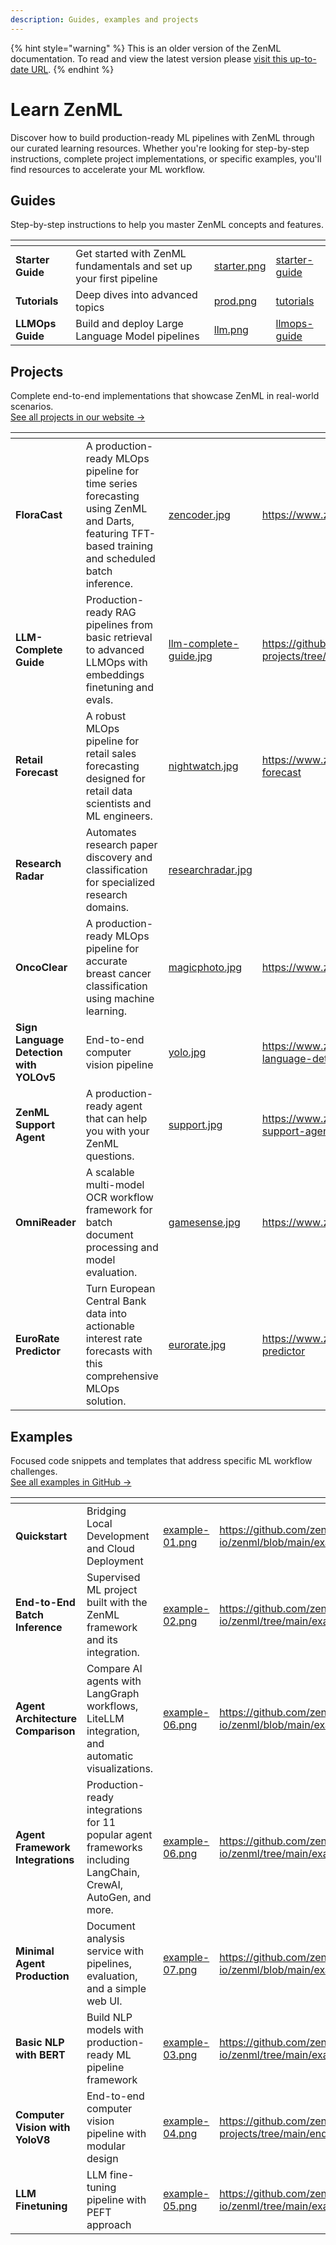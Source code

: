 ```yaml
---
description: Guides, examples and projects
---
```


{% hint style="warning" %}
This is an older version of the ZenML documentation. To read and view the latest version please [visit this up-to-date URL](https://docs.zenml.io).
{% endhint %}


# Learn ZenML

Discover how to build production-ready ML pipelines with ZenML through our curated learning resources. Whether you're looking for step-by-step instructions, complete project implementations, or specific examples, you'll find resources to accelerate your ML workflow.

## Guides

Step-by-step instructions to help you master ZenML concepts and features.

<table data-view="cards"><thead><tr><th></th><th></th><th data-hidden data-card-cover data-type="files"></th><th data-hidden data-card-target data-type="content-ref"></th></tr></thead><tbody><tr><td><strong>Starter Guide</strong></td><td>Get started with ZenML fundamentals and set up your first pipeline</td><td><a href=".gitbook/assets/starter.png">starter.png</a></td><td><a href="starter-guide/">starter-guide</a></td></tr><tr><td><strong>Tutorials</strong></td><td>Deep dives into advanced topics</td><td><a href=".gitbook/assets/prod.png">prod.png</a></td><td><a href="tutorial/organizing-pipelines-and-models.md">tutorials</a></td></tr><tr><td><strong>LLMOps Guide</strong></td><td>Build and deploy Large Language Model pipelines</td><td><a href=".gitbook/assets/llm.png">llm.png</a></td><td><a href="llmops-guide/">llmops-guide</a></td></tr></tbody></table>

## Projects

Complete end-to-end implementations that showcase ZenML in real-world scenarios.\
[See all projects in our website →](https://www.zenml.io/projects)

<table data-view="cards"><thead><tr><th></th><th></th><th data-hidden data-card-cover data-type="files"></th><th data-hidden data-card-target data-type="content-ref"></th></tr></thead><tbody><tr><td><strong>FloraCast</strong></td><td>A production-ready MLOps pipeline for time series forecasting using ZenML and Darts, featuring TFT-based training and scheduled batch inference.</td><td><a href=".gitbook/assets/zencoder.jpg">zencoder.jpg</a></td><td><a href="https://www.zenml.io/projects/floracast">https://www.zenml.io/projects/floracast</a></td></tr><tr><td><strong>LLM-Complete Guide</strong></td><td>Production-ready RAG pipelines from basic retrieval to advanced LLMOps with embeddings finetuning and evals.</td><td><a href=".gitbook/assets/llm-complete-guide.jpg">llm-complete-guide.jpg</a></td><td><a href="https://github.com/zenml-io/zenml-projects/tree/main/llm-complete-guide">https://github.com/zenml-io/zenml-projects/tree/main/llm-complete-guide</a></td></tr><tr><td><strong>Retail Forecast</strong></td><td>A robust MLOps pipeline for retail sales forecasting designed for retail data scientists and ML engineers.</td><td><a href=".gitbook/assets/nightwatch.jpg">nightwatch.jpg</a></td><td><a href="https://www.zenml.io/projects/retail-forecast">https://www.zenml.io/projects/retail-forecast</a></td></tr><tr><td><strong>Research Radar</strong></td><td>Automates research paper discovery and classification for specialized research domains.</td><td><a href=".gitbook/assets/researchradar.jpg">researchradar.jpg</a></td><td></td></tr><tr><td><strong>OncoClear</strong></td><td>A production-ready MLOps pipeline for accurate breast cancer classification using machine learning.</td><td><a href=".gitbook/assets/magicphoto.jpg">magicphoto.jpg</a></td><td><a href="https://www.zenml.io/projects/oncoclear">https://www.zenml.io/projects/oncoclear</a></td></tr><tr><td><strong>Sign Language Detection with YOLOv5</strong></td><td>End-to-end computer vision pipeline</td><td><a href=".gitbook/assets/yolo.jpg">yolo.jpg</a></td><td><a href="https://www.zenml.io/projects/sign-language-detection-with-yolov5">https://www.zenml.io/projects/sign-language-detection-with-yolov5</a></td></tr><tr><td><strong>ZenML Support Agent</strong></td><td>A production-ready agent that can help you with your ZenML questions.</td><td><a href=".gitbook/assets/support.jpg">support.jpg</a></td><td><a href="https://www.zenml.io/projects/zenml-support-agent">https://www.zenml.io/projects/zenml-support-agent</a></td></tr><tr><td><strong>OmniReader</strong></td><td>A scalable multi-model OCR workflow framework for batch document processing and model evaluation.</td><td><a href=".gitbook/assets/gamesense.jpg">gamesense.jpg</a></td><td><a href="https://www.zenml.io/projects/omnireader">https://www.zenml.io/projects/omnireader</a></td></tr><tr><td><strong>EuroRate Predictor</strong></td><td>Turn European Central Bank data into actionable interest rate forecasts with this comprehensive MLOps solution.</td><td><a href=".gitbook/assets/eurorate.jpg">eurorate.jpg</a></td><td><a href="https://www.zenml.io/projects/eurorate-predictor">https://www.zenml.io/projects/eurorate-predictor</a></td></tr></tbody></table>

## Examples

Focused code snippets and templates that address specific ML workflow challenges.\
[See all examples in GitHub →](https://github.com/zenml-io/zenml-projects)

<table data-view="cards"><thead><tr><th></th><th></th><th data-hidden data-card-cover data-type="files"></th><th data-hidden data-card-target data-type="content-ref"></th></tr></thead><tbody><tr><td><strong>Quickstart</strong></td><td>Bridging Local Development and Cloud Deployment</td><td><a href=".gitbook/assets/example-01.png">example-01.png</a></td><td><a href="https://github.com/zenml-io/zenml/blob/main/examples/quickstart">https://github.com/zenml-io/zenml/blob/main/examples/quickstart</a></td></tr><tr><td><strong>End-to-End Batch Inference</strong></td><td>Supervised ML project built with the ZenML framework and its integration.</td><td><a href=".gitbook/assets/example-02.png">example-02.png</a></td><td><a href="https://github.com/zenml-io/zenml/tree/main/examples/e2e">https://github.com/zenml-io/zenml/tree/main/examples/e2e</a></td></tr><tr><td><strong>Agent Architecture Comparison</strong></td><td>Compare AI agents with LangGraph workflows, LiteLLM integration, and automatic visualizations.</td><td><a href=".gitbook/assets/example-06.png">example-06.png</a></td><td><a href="https://github.com/zenml-io/zenml/blob/main/examples/agent_comparison">https://github.com/zenml-io/zenml/blob/main/examples/agent_comparison</a></td></tr><tr><td><strong>Agent Framework Integrations</strong></td><td>Production-ready integrations for 11 popular agent frameworks including LangChain, CrewAI, AutoGen, and more.</td><td><a href=".gitbook/assets/example-06.png">example-06.png</a></td><td><a href="https://github.com/zenml-io/zenml/tree/main/examples/agent_framework_integrations">https://github.com/zenml-io/zenml/tree/main/examples/agent_framework_integrations</a></td></tr><tr><td><strong>Minimal Agent Production</strong></td><td>Document analysis service with pipelines, evaluation, and a simple web UI.</td><td><a href=".gitbook/assets/example-07.png">example-07.png</a></td><td><a href="https://github.com/zenml-io/zenml/blob/main/examples/minimal_agent_production">https://github.com/zenml-io/zenml/blob/main/examples/minimal_agent_production</a></td></tr><tr><td><strong>Basic NLP with BERT</strong></td><td>Build NLP models with production-ready ML pipeline framework</td><td><a href=".gitbook/assets/example-03.png">example-03.png</a></td><td><a href="https://github.com/zenml-io/zenml/tree/main/examples/e2e_nlp">https://github.com/zenml-io/zenml/tree/main/examples/e2e_nlp</a></td></tr><tr><td><strong>Computer Vision with YoloV8</strong></td><td>End-to-end computer vision pipeline with modular design</td><td><a href=".gitbook/assets/example-04.png">example-04.png</a></td><td><a href="https://github.com/zenml-io/zenml-projects/tree/main/end-to-end-computer-vision">https://github.com/zenml-io/zenml-projects/tree/main/end-to-end-computer-vision</a></td></tr><tr><td><strong>LLM Finetuning</strong></td><td>LLM fine-tuning pipeline with PEFT approach</td><td><a href=".gitbook/assets/example-05.png">example-05.png</a></td><td><a href="https://github.com/zenml-io/zenml/tree/main/examples/llm_finetuning">https://github.com/zenml-io/zenml/tree/main/examples/llm_finetuning</a></td></tr></tbody></table>
